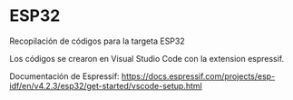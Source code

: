 # ESP32
Recopilación de códigos para la targeta ESP32

Los códigos se crearon en Visual Studio Code con la extension espressif.

Documentación de Espressif: https://docs.espressif.com/projects/esp-idf/en/v4.2.3/esp32/get-started/vscode-setup.html

